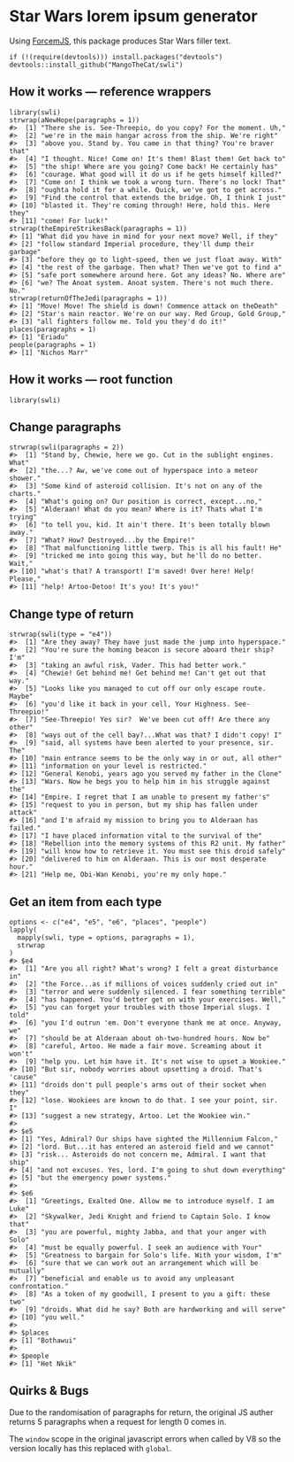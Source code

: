 <!-- README.md is generated from README.Rmd. Please edit that file -->
Star Wars lorem ipsum generator
===============================

Using [ForcemJS](https://github.com/scottyg/ForcemJS), this package
produces Star Wars filler text.

    if (!(require(devtools))) install.packages("devtools")
    devtools::install_github("MangoTheCat/swli")

How it works — reference wrappers
---------------------------------

    library(swli)
    strwrap(aNewHope(paragraphs = 1))
    #>  [1] "There she is. See-Threepio, do you copy? For the moment. Uh,"   
    #>  [2] "we're in the main hangar across from the ship. We're right"     
    #>  [3] "above you. Stand by. You came in that thing? You're braver that"
    #>  [4] "I thought. Nice! Come on! It's them! Blast them! Get back to"   
    #>  [5] "the ship! Where are you going? Come back! He certainly has"     
    #>  [6] "courage. What good will it do us if he gets himself killed?"    
    #>  [7] "Come on! I think we took a wrong turn. There's no lock! That"   
    #>  [8] "oughta hold it for a while. Quick, we've got to get across."    
    #>  [9] "Find the control that extends the bridge. Oh, I think I just"   
    #> [10] "blasted it. They're coming through! Here, hold this. Here they" 
    #> [11] "come! For luck!"
    strwrap(theEmpireStrikesBack(paragraphs = 1))
    #> [1] "What did you have in mind for your next move? Well, if they"    
    #> [2] "follow standard Imperial procedure, they'll dump their garbage" 
    #> [3] "before they go to light-speed, then we just float away. With"   
    #> [4] "the rest of the garbage. Then what? Then we've got to find a"   
    #> [5] "safe port somewhere around here. Got any ideas? No. Where are"  
    #> [6] "we? The Anoat system. Anoat system. There's not much there. No."
    strwrap(returnOfTheJedi(paragraphs = 1))
    #> [1] "Move! Move! The shield is down! Commence attack on theDeath"  
    #> [2] "Star's main reactor. We're on our way. Red Group, Gold Group,"
    #> [3] "all fighters follow me. Told you they'd do it!"
    places(paragraphs = 1)
    #> [1] "Eriadu"
    people(paragraphs = 1)
    #> [1] "Nichos Marr"

How it works — root function
----------------------------

    library(swli)

Change paragraphs
-----------------

    strwrap(swli(paragraphs = 2))
    #>  [1] "Stand by, Chewie, here we go. Cut in the sublight engines. What"
    #>  [2] "the...? Aw, we've come out of hyperspace into a meteor shower." 
    #>  [3] "Some kind of asteroid collision. It's not on any of the charts."
    #>  [4] "What's going on? Our position is correct, except...no,"         
    #>  [5] "Alderaan! What do you mean? Where is it? Thats what I'm trying" 
    #>  [6] "to tell you, kid. It ain't there. It's been totally blown away."
    #>  [7] "What? How? Destroyed...by the Empire!"                          
    #>  [8] "That malfunctioning little twerp. This is all his fault! He"    
    #>  [9] "tricked me into going this way, but he'll do no better. Wait,"  
    #> [10] "what's that? A transport! I'm saved! Over here! Help! Please,"  
    #> [11] "help! Artoo-Detoo! It's you! It's you!"

Change type of return
---------------------

    strwrap(swli(type = "e4"))
    #>  [1] "Are they away? They have just made the jump into hyperspace."   
    #>  [2] "You're sure the homing beacon is secure aboard their ship? I'm" 
    #>  [3] "taking an awful risk, Vader. This had better work."             
    #>  [4] "Chewie! Get behind me! Get behind me! Can't get out that way."  
    #>  [5] "Looks like you managed to cut off our only escape route. Maybe" 
    #>  [6] "you'd like it back in your cell, Your Highness. See-Threepio!"  
    #>  [7] "See-Threepio! Yes sir?  We've been cut off! Are there any other"
    #>  [8] "ways out of the cell bay?...What was that? I didn't copy! I"    
    #>  [9] "said, all systems have been alerted to your presence, sir. The" 
    #> [10] "main entrance seems to be the only way in or out, all other"    
    #> [11] "information on your level is restricted."                       
    #> [12] "General Kenobi, years ago you served my father in the Clone"    
    #> [13] "Wars. Now he begs you to help him in his struggle against the"  
    #> [14] "Empire. I regret that I am unable to present my father's"       
    #> [15] "request to you in person, but my ship has fallen under attack"  
    #> [16] "and I'm afraid my mission to bring you to Alderaan has failed." 
    #> [17] "I have placed information vital to the survival of the"         
    #> [18] "Rebellion into the memory systems of this R2 unit. My father"   
    #> [19] "will know how to retrieve it. You must see this droid safely"   
    #> [20] "delivered to him on Alderaan. This is our most desperate hour." 
    #> [21] "Help me, Obi-Wan Kenobi, you're my only hope."

Get an item from each type
--------------------------

    options <- c("e4", "e5", "e6", "places", "people")
    lapply(
      mapply(swli, type = options, paragraphs = 1),
      strwrap
    )
    #> $e4
    #>  [1] "Are you all right? What's wrong? I felt a great disturbance in" 
    #>  [2] "the Force...as if millions of voices suddenly cried out in"     
    #>  [3] "terror and were suddenly silenced. I fear something terrible"   
    #>  [4] "has happened. You'd better get on with your exercises. Well,"   
    #>  [5] "you can forget your troubles with those Imperial slugs. I told" 
    #>  [6] "you I'd outrun 'em. Don't everyone thank me at once. Anyway, we"
    #>  [7] "should be at Alderaan about oh-two-hundred hours. Now be"       
    #>  [8] "careful, Artoo. He made a fair move. Screaming about it won't"  
    #>  [9] "help you. Let him have it. It's not wise to upset a Wookiee."   
    #> [10] "But sir, nobody worries about upsetting a droid. That's 'cause" 
    #> [11] "droids don't pull people's arms out of their socket when they"  
    #> [12] "lose. Wookiees are known to do that. I see your point, sir. I"  
    #> [13] "suggest a new strategy, Artoo. Let the Wookiee win."            
    #> 
    #> $e5
    #> [1] "Yes, Admiral? Our ships have sighted the Millennium Falcon,"   
    #> [2] "lord. But...it has entered an asteroid field and we cannot"    
    #> [3] "risk... Asteroids do not concern me, Admiral. I want that ship"
    #> [4] "and not excuses. Yes, lord. I'm going to shut down everything" 
    #> [5] "but the emergency power systems."                              
    #> 
    #> $e6
    #>  [1] "Greetings, Exalted One. Allow me to introduce myself. I am Luke"
    #>  [2] "Skywalker, Jedi Knight and friend to Captain Solo. I know that" 
    #>  [3] "you are powerful, mighty Jabba, and that your anger with Solo"  
    #>  [4] "must be equally powerful. I seek an audience with Your"         
    #>  [5] "Greatness to bargain for Solo's life. With your wisdom, I'm"    
    #>  [6] "sure that we can work out an arrangement which will be mutually"
    #>  [7] "beneficial and enable us to avoid any unpleasant confrontation."
    #>  [8] "As a token of my goodwill, I present to you a gift: these two"  
    #>  [9] "droids. What did he say? Both are hardworking and will serve"   
    #> [10] "you well."                                                      
    #> 
    #> $places
    #> [1] "Bothawui"
    #> 
    #> $people
    #> [1] "Het Nkik"

Quirks & Bugs
-------------

Due to the randomisation of paragraphs for return, the original JS
auther returns 5 paragraphs when a request for length 0 comes in.

The `window` scope in the original javascript errors when called by V8
so the version locally has this replaced with `global`.
